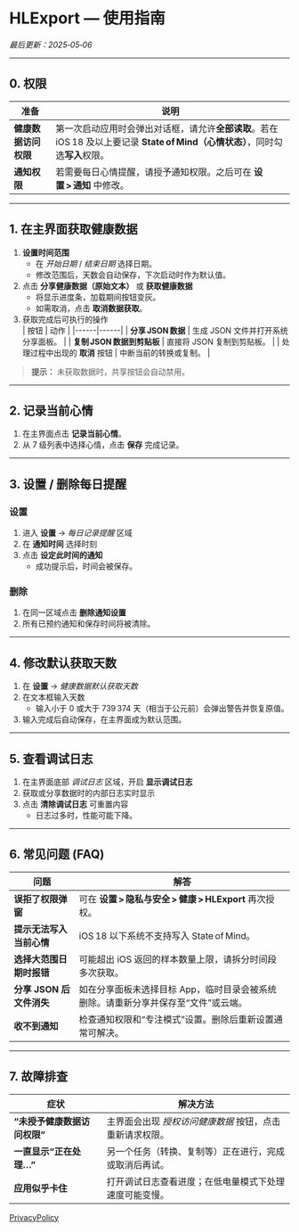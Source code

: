 # HLExport — 使用指南  
*最后更新：2025‑05‑06*

---

## 0. 权限
| 准备 | 说明 |
|------|------|
| **健康数据访问权限** | 第一次启动应用时会弹出对话框，请允许**全部读取**。若在 iOS 18 及以上要记录 **State of Mind（心情状态）**，同时勾选**写入**权限。 |
| **通知权限** | 若需要每日心情提醒，请授予通知权限。之后可在 **设置 > 通知** 中修改。 |

---

## 1. 在主界面获取健康数据
1. **设置时间范围**  
   - 在 *开始日期* / *结束日期* 选择日期。  
   - 修改范围后，天数会自动保存，下次启动时作为默认值。  
2. 点击 **分享健康数据（原始文本）** 或 **获取健康数据**  
   - 将显示进度条，加载期间按钮变灰。  
   - 如需取消，点击 **取消数据获取**。  
3. 获取完成后可执行的操作  
   | 按钮 | 动作 |
   |------|------|
   | **分享 JSON 数据** | 生成 JSON 文件并打开系统分享面板。 |
   | **复制 JSON 数据到剪贴板** | 直接将 JSON 复制到剪贴板。 |
   | 处理过程中出现的 **取消** 按钮 | 中断当前的转换或复制。 |

> **提示：** 未获取数据时，共享按钮会自动禁用。

---

## 2. 记录当前心情
1. 在主界面点击 **记录当前心情**。  
2. 从 7 级列表中选择心情，点击 **保存** 完成记录。  

---

## 3. 设置 / 删除每日提醒
### 设置
1. 进入 **设置** → *每日记录提醒* 区域  
2. 在 **通知时间** 选择时刻  
3. 点击 **设定此时间的通知**  
   - 成功提示后，时间会被保存。

### 删除
1. 在同一区域点击 **删除通知设置**  
2. 所有已预约通知和保存时间将被清除。

---

## 4. 修改默认获取天数
1. 在 **设置** → *健康数据默认获取天数*  
2. 在文本框输入天数  
   - 输入小于 0 或大于 739 374 天（相当于公元前）会弹出警告并恢复原值。  
3. 输入完成后自动保存，在主界面成为默认范围。

---

## 5. 查看调试日志
1. 在主界面底部 *调试日志* 区域，开启 **显示调试日志**  
2. 获取或分享数据时的内部日志实时显示  
3. 点击 **清除调试日志** 可重置内容  
   - 日志过多时，性能可能下降。

---

## 6. 常见问题 (FAQ)

| 问题 | 解答 |
|------|------|
| **误拒了权限弹窗** | 可在 **设置 > 隐私与安全 > 健康 > HLExport** 再次授权。 |
| **提示无法写入当前心情** | iOS 18 以下系统不支持写入 State of Mind。 |
| **选择大范围日期时报错** | 可能超出 iOS 返回的样本数量上限，请拆分时间段多次获取。 |
| **分享 JSON 后文件消失** | 如在分享面板未选择目标 App，临时目录会被系统删除。请重新分享并保存至“文件”或云端。 |
| **收不到通知** | 检查通知权限和“专注模式”设置。删除后重新设置通常可解决。 |

---

## 7. 故障排查

| 症状 | 解决方法 |
|------|----------|
| **“未授予健康数据访问权限”** | 主界面会出现 *授权访问健康数据* 按钮，点击重新请求权限。 |
| **一直显示“正在处理…”** | 另一个任务（转换、复制等）正在进行，完成或取消后再试。 |
| **应用似乎卡住** | 打开调试日志查看进度；在低电量模式下处理速度可能变慢。 |

[PrivacyPolicy](docs/PrivacyPolicy_CHN.md)